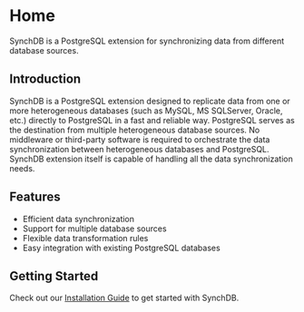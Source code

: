 # Home

SynchDB is a PostgreSQL extension for synchronizing data from different database sources.

## Introduction

SynchDB is a PostgreSQL extension designed to replicate data from one or more heterogeneous databases (such as MySQL, MS SQLServer, Oracle, etc.) directly to PostgreSQL in a fast and reliable way. PostgreSQL serves as the destination from multiple heterogeneous database sources. No middleware or third-party software is required to orchestrate the data synchronization between heterogeneous databases and PostgreSQL. SynchDB extension itself is capable of handling all the data synchronization needs.

## Features

- Efficient data synchronization
- Support for multiple database sources
- Flexible data transformation rules
- Easy integration with existing PostgreSQL databases

## Getting Started

Check out our [Installation Guide](user-guide/installation/) to get started with SynchDB.

